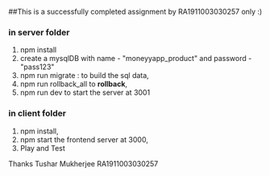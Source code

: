 ##This is a successfully completed assignment by RA1911003030257 only :)

### in server folder 

1. npm install
2. create a mysqlDB with name - "moneyyapp_product" and password - "pass123"
3. npm run migrate : to build the sql data,
4. npm run rollback_all to **rollback**,
5. npm run dev to start the server at 3001

### in client folder

1. npm install,
2. npm start the frontend server at 3000,
3. Play and Test

Thanks 
Tushar Mukherjee
RA1911003030257
